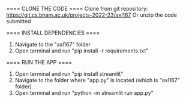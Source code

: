 ==== CLONE THE CODE ====
Clone from git repository: https://git.cs.bham.ac.uk/projects-2022-23/axl167
Or unzip the code submitted

==== INSTALL DEPENDENCIES ====
1. Navigate to the "axl167" folder
2. Open terminal and run "pip install -r requirements.txt"

==== RUN THE APP ====
1. Open terminal and run "pip install streamlit"
2. Navigate to the folder where "app.py" is located (which is "axl167" folder)
3. Open terminal and run "python -m streamlit run app.py"